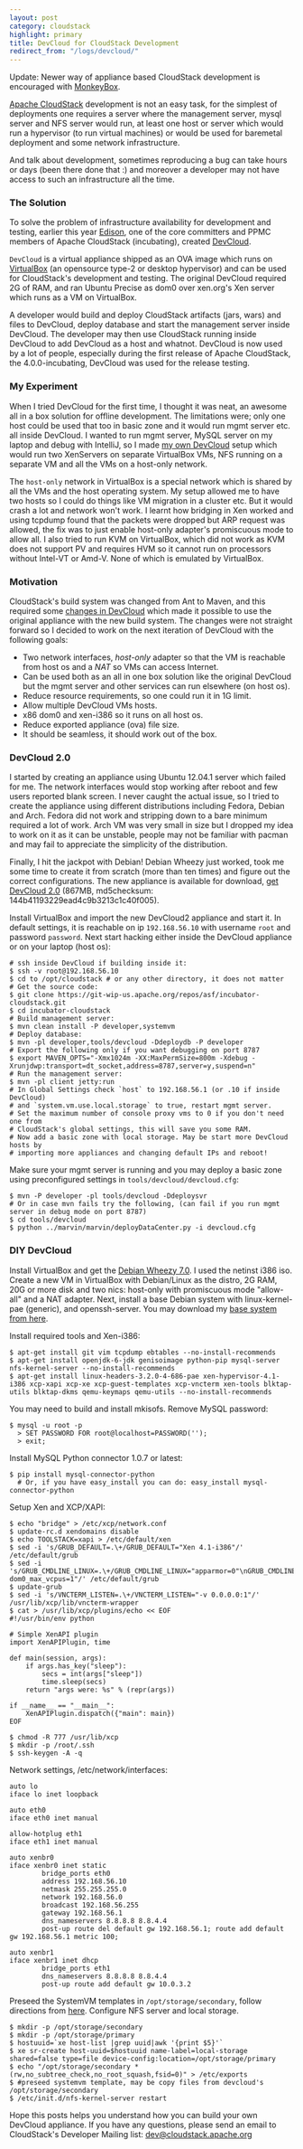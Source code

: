 ```yaml
---
layout: post
category: cloudstack
highlight: primary
title: DevCloud for CloudStack Development
redirect_from: "/logs/devcloud/"
---
```


Update: Newer way of appliance based CloudStack development is encouraged with
[MonkeyBox](https://github.com/rohityadavcloud/monkeybox).

[Apache CloudStack](http://incubator.apache.org/cloudstack) development is
not an easy task, for the simplest of deployments one requires a server where
the management server, mysql server and NFS server would run, at least
one host or server which would run a hypervisor (to run virtual machines) or
would be used for baremetal deployment and some network infrastructure.

And talk about development, sometimes reproducing a bug can take hours or days
(been there done that :) and moreover a developer may not have access to such
an infrastructure all the time.

### The Solution

To solve the problem of infrastructure availability for development and testing,
earlier this year [Edison](http://www.linkedin.com/pub/disheng-su/5/ab9/90b),
one of the core committers and PPMC members of Apache CloudStack (incubating),
created [DevCloud](http://wiki.cloudstack.org/display/COMM/DevCloud).

`DevCloud` is a virtual appliance shipped as an OVA image which runs on [VirtualBox](http://virtualbox.org)
(an opensource type-2 or desktop hypervisor) and can be used for CloudStack's
development and testing. The original DevCloud required 2G of RAM, and ran
Ubuntu Precise as dom0 over xen.org's Xen server which runs as a VM on VirtualBox.

A developer would build and deploy CloudStack artifacts (jars, wars) and files
to DevCloud, deploy database and start the management server inside DevCloud.
The developer may then use CloudStack running inside DevCloud to add DevCloud as
a host and whatnot. DevCloud is now used by a lot of people, especially during
the first release of Apache CloudStack, the 4.0.0-incubating, DevCloud was used
for the release testing.

### My Experiment

When I tried DevCloud for the first time, I thought it was neat, an awesome all
in a box solution for offline development. The limitations were; only one host
could be used that too in basic zone and it would run mgmt server etc. all inside
DevCloud. I wanted to run mgmt server, MySQL server on my laptop and debug with
IntelliJ, so I made [my own
DevCloud](https://cwiki.apache.org/confluence/display/CLOUDSTACK/DIY+DevCloud+Setup)
setup which would run two XenServers on separate VirtualBox VMs, NFS running on
a separate VM and all the VMs on a host-only network.

The `host-only` network in VirtualBox is a special network which is shared by
all the VMs and the host operating system. My setup allowed me to have two hosts
so I could do things like VM migration in a cluster etc. But it would crash a lot
and network won't work. I learnt how bridging in Xen worked and using tcpdump
found that the packets were dropped but ARP request was allowed, the fix was to
just enable host-only adapter's promiscuous mode to allow all. I also tried to
run KVM on VirtualBox, which did not work as KVM does not support PV and requires
HVM so it cannot run on processors without Intel-VT or Amd-V. None of which is
emulated by VirtualBox.

### Motivation

CloudStack's build system was changed from Ant to Maven, and this required some
[changes in DevCloud](https://cwiki.apache.org/confluence/display/CLOUDSTACK/CloudStack+devcloud+environment+setup)
which made it possible to use the original appliance with the new build system.
The changes were not straight forward so I decided to work on the next iteration
of DevCloud with the following goals:

  * Two network interfaces, _host-only_ adapter so that the VM is reachable from
    host os and a _NAT_ so VMs can access Internet.
  * Can be used both as an all in one box solution like the original DevCloud but
    the mgmt server and other services can run elsewhere (on host os).
  * Reduce resource requirements, so one could run it in 1G limit.
  * Allow multiple DevCloud VMs hosts.
  * x86 dom0 and xen-i386 so it runs on all host os.
  * Reduce exported appliance (ova) file size.
  * It should be seamless, it should work out of the box.

### DevCloud 2.0

I started by creating an appliance using Ubuntu 12.04.1 server which failed for me.
The network interfaces would stop working after reboot and few users reported
blank screen. I never caught the actual issue, so I tried to create the
appliance using different distributions including Fedora, Debian and Arch.
Fedora did not work and stripping down to a bare minimum required a lot of work.
Arch VM was very small in size but I dropped my idea to work on it as it can be
unstable, people may not be familiar with pacman and may fail to appreciate the
simplicity of the distribution.

Finally, I hit the jackpot with Debian! Debian Wheezy just worked, took me some
time to create it from scratch (more than ten times) and figure out the correct
configurations. The new appliance is available for download, [get DevCloud 2.0](http://home.apache.org/~bhaisaab/cloudstack/devcloud/devcloud2.ova)
(867MB, md5checksum: 144b41193229ead4c9b3213c1c40f005).

Install VirtualBox and import the new DevCloud2 appliance and start it. In
default settings, it is reachable on ip `192.168.56.10` with username `root` and
password `password`. Next start hacking either inside the DevCloud appliance or
on your laptop (host os):

    # ssh inside DevCloud if building inside it:
    $ ssh -v root@192.168.56.10
    $ cd to /opt/cloudstack # or any other directory, it does not matter
    # Get the source code:
    $ git clone https://git-wip-us.apache.org/repos/asf/incubator-cloudstack.git
    $ cd incubator-cloudstack
    # Build management server:
    $ mvn clean install -P developer,systemvm
    # Deploy database:
    $ mvn -pl developer,tools/devcloud -Ddeploydb -P developer
    # Export the following only if you want debugging on port 8787
    $ export MAVEN_OPTS="-Xmx1024m -XX:MaxPermSize=800m -Xdebug -Xrunjdwp:transport=dt_socket,address=8787,server=y,suspend=n"
    # Run the management server:
    $ mvn -pl client jetty:run
    # In Global Settings check `host` to 192.168.56.1 (or .10 if inside DevCloud)
    # and `system.vm.use.local.storage` to true, restart mgmt server.
    # Set the maximum number of console proxy vms to 0 if you don't need one from
    # CloudStack's global settings, this will save you some RAM.
    # Now add a basic zone with local storage. May be start more DevCloud hosts by
    # importing more appliances and changing default IPs and reboot!

Make sure your mgmt server is running and you may deploy a basic zone using
preconfigured settings in `tools/devcloud/devcloud.cfg`:

    $ mvn -P developer -pl tools/devcloud -Ddeploysvr
    # Or in case mvn fails try the following, (can fail if you run mgmt server in debug mode on port 8787)
    $ cd tools/devcloud
    $ python ../marvin/marvin/deployDataCenter.py -i devcloud.cfg

### DIY DevCloud

Install VirtualBox and get the [Debian Wheezy
7.0](http://www.debian.org/devel/debian-installer/). I used the netinst i386
iso. Create a new VM in VirtualBox with Debian/Linux as the distro, 2G RAM, 20G
or more disk and two nics: host-only with promiscuous mode "allow-all" and a NAT
adapter. Next, install a base Debian system with linux-kernel-pae (generic),
and openssh-server. You may download my [base system from
here](http://home.apache.org/~bhaisaab/vms/debian-wheezy-basex86.ova).

Install required tools and Xen-i386:

    $ apt-get install git vim tcpdump ebtables --no-install-recommends
    $ apt-get install openjdk-6-jdk genisoimage python-pip mysql-server nfs-kernel-server --no-install-recommends
    $ apt-get install linux-headers-3.2.0-4-686-pae xen-hypervisor-4.1-i386 xcp-xapi xcp-xe xcp-guest-templates xcp-vncterm xen-tools blktap-utils blktap-dkms qemu-keymaps qemu-utils --no-install-recommends

You may need to build and install mkisofs. Remove MySQL password:

    $ mysql -u root -p
      > SET PASSWORD FOR root@localhost=PASSWORD('');
      > exit;

Install MySQL Python connector 1.0.7 or latest:

    $ pip install mysql-connector-python
      # Or, if you have easy_install you can do: easy_install mysql-connector-python

Setup Xen and XCP/XAPI:

    $ echo "bridge" > /etc/xcp/network.conf
    $ update-rc.d xendomains disable
    $ echo TOOLSTACK=xapi > /etc/default/xen
    $ sed -i 's/GRUB_DEFAULT=.\+/GRUB_DEFAULT="Xen 4.1-i386"/' /etc/default/grub
    $ sed -i 's/GRUB_CMDLINE_LINUX=.\+/GRUB_CMDLINE_LINUX="apparmor=0"\nGRUB_CMDLINE_XEN="dom0_mem=400M,max:500M dom0_max_vcpus=1"/' /etc/default/grub
    $ update-grub
    $ sed -i 's/VNCTERM_LISTEN=.\+/VNCTERM_LISTEN="-v 0.0.0.0:1"/' /usr/lib/xcp/lib/vncterm-wrapper
    $ cat > /usr/lib/xcp/plugins/echo << EOF
    #!/usr/bin/env python

    # Simple XenAPI plugin
    import XenAPIPlugin, time

    def main(session, args):
        if args.has_key("sleep"):
            secs = int(args["sleep"])
            time.sleep(secs)
        return "args were: %s" % (repr(args))

    if __name__ == "__main__":
        XenAPIPlugin.dispatch({"main": main})
    EOF

    $ chmod -R 777 /usr/lib/xcp
    $ mkdir -p /root/.ssh
    $ ssh-keygen -A -q

Network settings, /etc/network/interfaces:

    auto lo
    iface lo inet loopback

    auto eth0
    iface eth0 inet manual

    allow-hotplug eth1
    iface eth1 inet manual

    auto xenbr0
    iface xenbr0 inet static
            bridge_ports eth0
            address 192.168.56.10
            netmask 255.255.255.0
            network 192.168.56.0
            broadcast 192.168.56.255
            gateway 192.168.56.1
            dns_nameservers 8.8.8.8 8.8.4.4
            post-up route del default gw 192.168.56.1; route add default gw 192.168.56.1 metric 100;

    auto xenbr1
    iface xenbr1 inet dhcp
            bridge_ports eth1
            dns_nameservers 8.8.8.8 8.8.4.4
            post-up route add default gw 10.0.3.2

Preseed the SystemVM templates in `/opt/storage/secondary`, follow directions
from
[here](http://incubator.apache.org/cloudstack/docs/en-US/Apache_CloudStack/4.0.0-incubating/html/Installation_Guide/management-server-install-flow.html#prepare-system-vm-template).
Configure NFS server and local storage.

    $ mkdir -p /opt/storage/secondary
    $ mkdir -p /opt/storage/primary
    $ hostuuid=`xe host-list |grep uuid|awk '{print $5}'`
    $ xe sr-create host-uuid=$hostuuid name-label=local-storage shared=false type=file device-config:location=/opt/storage/primary
    $ echo "/opt/storage/secondary *(rw,no_subtree_check,no_root_squash,fsid=0)" > /etc/exports
    $ #preseed systemvm template, may be copy files from devcloud's /opt/storage/secondary
    $ /etc/init.d/nfs-kernel-server restart

Hope this posts helps you understand how you can build your own DevCloud appliance. If you have any questions, please send an email to CloudStack's Developer Mailing list: [dev@cloudstack.apache.org](mailto:dev@cloudstack.apache.org)
